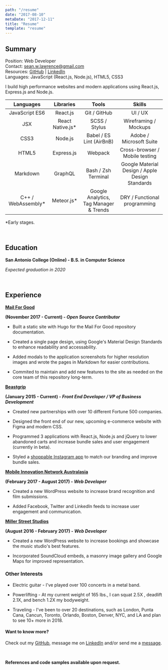 ```yaml
---
path: "/resume"
date: "2017-08-10"
metaDate: "2017-12-11"
title: "Resume"
template: "resume"
---
```


## Summary

Position: Web Developer <br />
Contact: [sean.w.lawrence@gmail.com](mailto:sean.w.lawrence@gmail.com) <br />
Resources: [GitHub](https://github.com/seanwlawrence) | [LinkedIn](https://www.linkedin.com/in/sean-lawrence-21792799/) <br />
Languages: JavaScript (React.js, Node.js), HTML5, CSS3 

I build high performance websites and modern applications using React.js, Express.js and Node.js.

| **Languages**      | **Libraries**    | **Tools**                              | **Skills**                                      |
| :----------------: | :--------------: | :------------------------------------: | :---------------------------------------------: |
| JavaScript ES6     | React.js         | Git / GitHub                           | UI / UX                                         |
| JSX                | React Native.js* | SCSS / Stylus                          | Wireframing / Mockups                           |
| CSS3               | Node.js          | Babel / ES Lint (AirBnB)               | Adobe / Microsoft Suite                         |
| HTML5              | Express.js       | Webpack                                | Cross-browser / Mobile testing                  |
| Markdown           | GraphQL          | Bash / Zsh Terminal                    | Google Material Design / Apple Design Standards |
| C++ / WebAssembly* | Meteor.js*       | Google Analytics, Tag Manager & Trends | DRY / Functional programming                    |

*Early stages.

<br />

## Education

**San Antonio College (Online) - B.S. in Computer Science**

_Expected graduation in 2020_

<br />

## Experience

[**Mail For Good**](https://mail-for-good.netlify.com)

**(November 2017 - Current) - _Open Source Contributor_**

- Built a static site with Hugo for the Mail For Good repository documentation. 

- Created a single page design, using Google's Material Design Standards to enhance readability and accessability. 

- Added modals to the application screenshots for higher resolution images and wrote the pages in Markdown for easier contributions. 

- Commited to maintain and add new features to the site as needed on the core team of this repository long-term. 

[**Beastgrip**](https://beastgrip.com)

**(January 2015 - Current) - _Front End Developer / VP of Business Development_**

- Created new partnerships with over 10 different Fortune 500 companies. 

- Designed the front end of our new, upcoming e-commerce website with Figma and modern CSS. 

- Programmed 3 applications with React.js, Node.js and jQuery to lower abandoned carts and increase bundle sales and user engagement (currently in beta). 

- Styled a [shoppable Instagram app](https://beastgrip.com/pages/inspiration-2) to match our branding and improve bundle sales.

[**Mobile Innovation Network Australasia**](http://mina.pro)

**(February 2017 - August 2017) - _Web Developer_**

- Created a new WordPress website to increase brand recognition and film submissions. 

- Added Facebook, Twitter and LinkedIn feeds to increase user engagement and communication. 

[**Miller Street Studios**](http:millerstreetstudios.com) 

**(August 2016 - February 2017) - _Web Developer_**

- Created a new WordPress website to increase bookings and showcase the music studio's best features. 

- Incorporated SoundCloud embeds, a masonry image gallery and Google Maps for improved representation.

### Other Interests

- Electric guitar - I've played over 100 concerts in a metal band. 

- Powerlifting - At my current weight of 165 lbs., I can squat 2.5X , deadlift 2.1X, and bench 1.2X my bodyweight.

- Traveling - I've been to over 20 destinations, such as London, Punta Cana, Cancun, Toronto, Orlando, Boston, Denver, NYC, and LA and plan to see 10+ more in 2018.

#### Want to know more?
Check out my [GitHub](https://github.com/seanwlawrence), message me on [LinkedIn](https://www.linkedin.com/in/sean-lawrence-21792799/) and/or send me a [message](/contact).

<br />

**References and code samples available upon request.**
